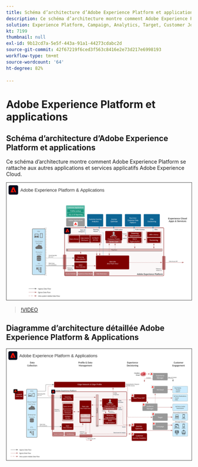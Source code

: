 ```yaml
---
title: Schéma d’architecture d’Adobe Experience Platform et applications
description: Ce schéma d’architecture montre comment Adobe Experience Platform se rattache aux autres applications et services applicatifs Adobe Experience Cloud.
solution: Experience Platform, Campaign, Analytics, Target, Customer Journey Analytics, Journey Orchestration, Offer Decisioning, Real-time Customer Data Platform
kt: 7199
thumbnail: null
exl-id: 9b12cd7a-5e5f-443a-91a1-44273cdabc2d
source-git-commit: 42f67219f6ced3f563c8416e2e73d217e6998193
workflow-type: tm+mt
source-wordcount: '64'
ht-degree: 82%

---
```


# Adobe Experience Platform et applications

## Schéma d’architecture d’Adobe Experience Platform et applications

Ce schéma d’architecture montre comment Adobe Experience Platform se rattache aux autres applications et services applicatifs Adobe Experience Cloud.

<img src="assets/aep+apps_vertical.svg" alt="Adobe Experience Platform et applications" style="border:1px solid #4a4a4a" />

>[!VIDEO](https://video.tv.adobe.com/v/32456/?quality=12&learn=on)

## Diagramme d’architecture détaillée Adobe Experience Platform &amp; Applications

<img src="assets/aep+apps_horizontal.svg" alt="Adobe Experience Platform et applications" style="border:1px solid #4a4a4a" />
